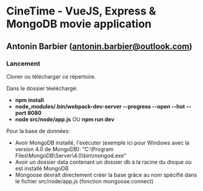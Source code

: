 # CineTime - VueJS, Express & MongoDB movie application

## Antonin Barbier (antonin.barbier@outlook.com)

### Lancement

Cloner ou télécharger ce répertoire.

Dans le dossier téeléchargé:
* **npm install**
* **node_modules/.bin/webpack-dev-server --progress --open --hot --port 8080**
* **node src/node/app.js** OU **npm run dev**

Pour la base de données:
* Avoir MongoDB installé, l'exécuter (exemple ici pour Windows avec la version 4.0 de MongoDB): "C:\Program Files\MongoDB\Server\4.0\bin\mongod.exe"
* Avoir un dossier data contenant un dossier db à la racine du disque où est installé MongoDB
* Mongoose devrait directement créer la base grâce au nom spécifié dans le fichier src/node/app.js (fonction mongoose.connect)
